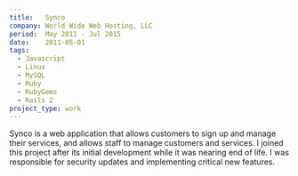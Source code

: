 ```yaml
---
title:   Synco
company: World Wide Web Hosting, LLC
period:  May 2011 - Jul 2015
date:    2011-05-01
tags:
  - Javascript
  - Linux
  - MySQL
  - Ruby
  - RubyGems
  - Rails 2
project_type: work
---
```


Synco is a web application that allows customers to sign up and manage their
services, and allows staff to manage customers and services. I joined this
project after its initial development while it was nearing end of life. I was
responsible for security updates and implementing critical new features.

